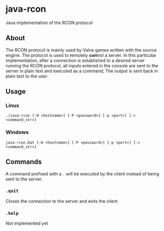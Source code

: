 # java-rcon
Java implementation of the RCON protocol

## About
The RCON protocol is mainly used by Valve games written with the source engine. The protocol is used to **r**emotely **con**trol a server. In this particular implementation, after a connection is established to a desired server running the RCON protocol, all inputs entered in the console are sent to the server in plain text and executed as a command; The output is sent back in plain text to the user.

## Usage
### Linux
`./java-rcon [-H <hostname>] [-P <password>] [-p <port>] [-c <command_str>]`
### Windows
`java-rcon.bat [-H <hostname>] [-P <password>] [-p <port>] [-c <command_str>]`

## Commands
A command prefixed with a `.` will be executed by the client instead of being sent to the server.
### `.quit`
Closes the connection to the server and exits the client
### `.help`
Not implemented yet
